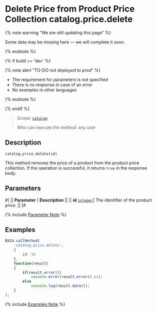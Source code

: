 # Delete Price from Product Price Collection catalog.price.delete

{% note warning "We are still updating this page" %}

Some data may be missing here — we will complete it soon.

{% endnote %}

{% if build == 'dev' %}

{% note alert "TO-DO _not deployed to prod_" %}

- The requirement for parameters is not specified
- There is no response in case of an error
- No examples in other languages
  
{% endnote %}

{% endif %}

> Scope: [`catalog`](../../scopes/permissions.md)
>
> Who can execute the method: any user

## Description

```http
catalog.price.delete(id)
```

This method removes the price of a product from the product price collection. If the operation is successful, it returns `true` in the response body.

## Parameters

#|
|| **Parameter** | **Description** ||
|| **id** 
[`integer`](../../data-types.md)| The identifier of the product price. ||
|#

{% include [Parameter Note](../../../_includes/required.md) %}

## Examples

```javascript
BX24.callMethod(
    'catalog.price.delete',
    {
        id: 56
    },
    function(result)
    {
        if(result.error())
            console.error(result.error().ex);
        else
            console.log(result.data());
    }
);
```
{% include [Examples Note](../../../_includes/examples.md) %}